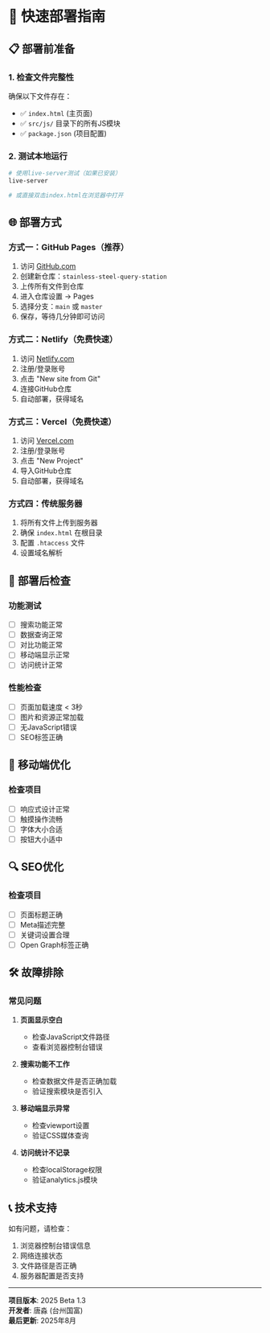 # 🚀 快速部署指南

## 📋 部署前准备

### 1. 检查文件完整性
确保以下文件存在：
- ✅ `index.html` (主页面)
- ✅ `src/js/` 目录下的所有JS模块
- ✅ `package.json` (项目配置)

### 2. 测试本地运行
```bash
# 使用live-server测试（如果已安装）
live-server

# 或直接双击index.html在浏览器中打开
```

## 🌐 部署方式

### 方式一：GitHub Pages（推荐）
1. 访问 [GitHub.com](https://github.com)
2. 创建新仓库：`stainless-steel-query-station`
3. 上传所有文件到仓库
4. 进入仓库设置 → Pages
5. 选择分支：`main` 或 `master`
6. 保存，等待几分钟即可访问

### 方式二：Netlify（免费快速）
1. 访问 [Netlify.com](https://netlify.com)
2. 注册/登录账号
3. 点击 "New site from Git"
4. 连接GitHub仓库
5. 自动部署，获得域名

### 方式三：Vercel（免费快速）
1. 访问 [Vercel.com](https://vercel.com)
2. 注册/登录账号
3. 点击 "New Project"
4. 导入GitHub仓库
5. 自动部署，获得域名

### 方式四：传统服务器
1. 将所有文件上传到服务器
2. 确保 `index.html` 在根目录
3. 配置 `.htaccess` 文件
4. 设置域名解析

## 🔧 部署后检查

### 功能测试
- [ ] 搜索功能正常
- [ ] 数据查询正常
- [ ] 对比功能正常
- [ ] 移动端显示正常
- [ ] 访问统计正常

### 性能检查
- [ ] 页面加载速度 < 3秒
- [ ] 图片和资源正常加载
- [ ] 无JavaScript错误
- [ ] SEO标签正确

## 📱 移动端优化

### 检查项目
- [ ] 响应式设计正常
- [ ] 触摸操作流畅
- [ ] 字体大小合适
- [ ] 按钮大小适中

## 🔍 SEO优化

### 检查项目
- [ ] 页面标题正确
- [ ] Meta描述完整
- [ ] 关键词设置合理
- [ ] Open Graph标签正确

## 🛠️ 故障排除

### 常见问题
1. **页面显示空白**
   - 检查JavaScript文件路径
   - 查看浏览器控制台错误

2. **搜索功能不工作**
   - 检查数据文件是否正确加载
   - 验证搜索模块是否引入

3. **移动端显示异常**
   - 检查viewport设置
   - 验证CSS媒体查询

4. **访问统计不记录**
   - 检查localStorage权限
   - 验证analytics.js模块

## 📞 技术支持

如有问题，请检查：
1. 浏览器控制台错误信息
2. 网络连接状态
3. 文件路径是否正确
4. 服务器配置是否支持

---

**项目版本**: 2025 Beta 1.3  
**开发者**: 唐淼 (台州国富)  
**最后更新**: 2025年8月 